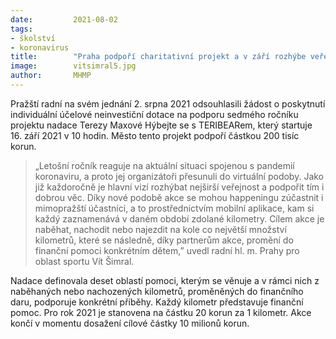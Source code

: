 ```yaml
---
date:         2021-08-02
tags:         
- školství
- koronavirus
title:        "Praha podpoří charitativní projekt a v září rozhýbe veřejnost na pomoc znevýhodněným dětem"
image: 	      vitsimral5.jpg
author:       MHMP
---
```


Pražští radní na svém jednání 2. srpna 2021 odsouhlasili žádost o poskytnutí individuální účelové neinvestiční dotace na podporu sedmého ročníku projektu nadace Terezy Maxové Hýbejte se s TERIBEARem, který startuje 16. září 2021 v 10 hodin. Město tento projekt podpoří částkou 200 tisíc korun.

> „Letošní ročník reaguje na aktuální situaci spojenou s pandemií koronaviru, a proto jej organizátoři přesunuli do virtuální podoby. Jako již každoročně je hlavní vizí rozhýbat nejširší veřejnost a podpořit tím i dobrou věc. Díky nové podobě akce se mohou happeningu zúčastnit i mimopražští účastníci, a to prostřednictvím mobilní aplikace, kam si každý zaznamenává v daném období zdolané kilometry. Cílem akce je naběhat, nachodit nebo najezdit na kole co největší množství kilometrů, které se následně, díky partnerům akce, promění do finanční pomoci konkrétním dětem,” uvedl radní hl. m. Prahy pro oblast sportu Vít Šimral.

Nadace definovala deset oblastí pomoci, kterým se věnuje a v rámci nich z naběhaných nebo nachozených kilometrů, proměněných do finančního daru, podporuje konkrétní příběhy. Každý kilometr představuje finanční pomoc. Pro rok 2021 je stanovena na částku 20 korun za 1 kilometr. Akce končí v momentu dosažení cílové částky 10 milionů korun.
